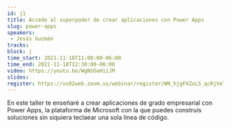 ```yaml
---
id: j1
title: Accede al superpoder de crear aplicaciones con Power Apps
slug: power-apps
speakers:
 - Jesús Guzmán
tracks:
block: j
time_start: 2021-11-18T11:00:00-06:00
time_end: 2021-11-18T12:30:00-06:00
video: https://youtu.be/WgNSOaHiiJM
slides: 
register: https://us02web.zoom.us/webinar/register/WN_hjgFXZoLS_qcRjVeleyEcw
---
```


En este taller te enseñaré a crear aplicaciones de grado empresarial con Power Apps, la plataforma de Microsoft con la que puedes construís soluciones sin siquiera teclaear una sola linea de código.

